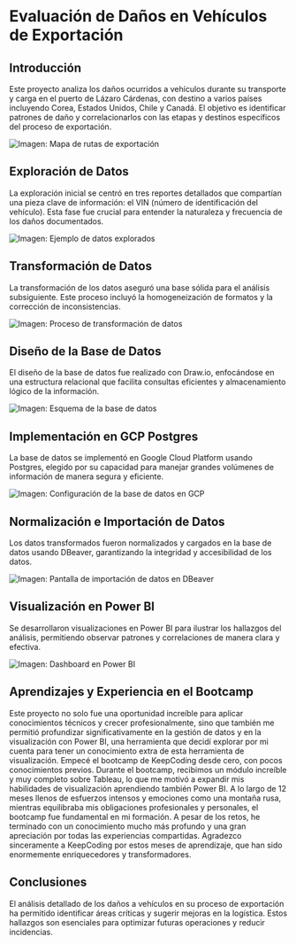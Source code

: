 # Evaluación de Daños en Vehículos de Exportación

## Introducción

Este proyecto analiza los daños ocurridos a vehículos durante su transporte y carga en el puerto de Lázaro Cárdenas, con destino a varios países incluyendo Corea, Estados Unidos, Chile y Canadá. El objetivo es identificar patrones de daño y correlacionarlos con las etapas y destinos específicos del proceso de exportación.

![Imagen: Mapa de rutas de exportación](path/to/image1.png)

## Exploración de Datos

La exploración inicial se centró en tres reportes detallados que compartían una pieza clave de información: el VIN (número de identificación del vehículo). Esta fase fue crucial para entender la naturaleza y frecuencia de los daños documentados.

![Imagen: Ejemplo de datos explorados](path/to/image2.png)

## Transformación de Datos

La transformación de los datos aseguró una base sólida para el análisis subsiguiente. Este proceso incluyó la homogeneización de formatos y la corrección de inconsistencias.

![Imagen: Proceso de transformación de datos](path/to/image3.png)

## Diseño de la Base de Datos

El diseño de la base de datos fue realizado con Draw.io, enfocándose en una estructura relacional que facilita consultas eficientes y almacenamiento lógico de la información.

![Imagen: Esquema de la base de datos](path/to/image4.png)

## Implementación en GCP Postgres

La base de datos se implementó en Google Cloud Platform usando Postgres, elegido por su capacidad para manejar grandes volúmenes de información de manera segura y eficiente.

![Imagen: Configuración de la base de datos en GCP](path/to/image5.png)

## Normalización e Importación de Datos

Los datos transformados fueron normalizados y cargados en la base de datos usando DBeaver, garantizando la integridad y accesibilidad de los datos.

![Imagen: Pantalla de importación de datos en DBeaver](path/to/image6.png)

## Visualización en Power BI

Se desarrollaron visualizaciones en Power BI para ilustrar los hallazgos del análisis, permitiendo observar patrones y correlaciones de manera clara y efectiva.

![Imagen: Dashboard en Power BI](path/to/image7.png)

## Aprendizajes y Experiencia en el Bootcamp

Este proyecto no solo fue una oportunidad increíble para aplicar conocimientos técnicos y crecer profesionalmente, sino que también me permitió profundizar significativamente en la gestión de datos y en la visualización con Power BI, una herramienta que decidí explorar por mi cuenta para tener un conocimiento extra de esta herramienta de visualización. Empecé el bootcamp de KeepCoding desde cero, con pocos conocimientos previos. Durante el bootcamp, recibimos un módulo increíble y muy completo sobre Tableau, lo que me motivó a expandir mis habilidades de visualización aprendiendo también Power BI. A lo largo de 12 meses llenos de esfuerzos intensos y emociones como una montaña rusa, mientras equilibraba mis obligaciones profesionales y personales, el bootcamp fue fundamental en mi formación. A pesar de los retos, he terminado con un conocimiento mucho más profundo y una gran apreciación por todas las experiencias compartidas. Agradezco sinceramente a KeepCoding por estos meses de aprendizaje, que han sido enormemente enriquecedores y transformadores.

## Conclusiones

El análisis detallado de los daños a vehículos en su proceso de exportación ha permitido identificar áreas críticas y sugerir mejoras en la logística. Estos hallazgos son esenciales para optimizar futuras operaciones y reducir incidencias.

